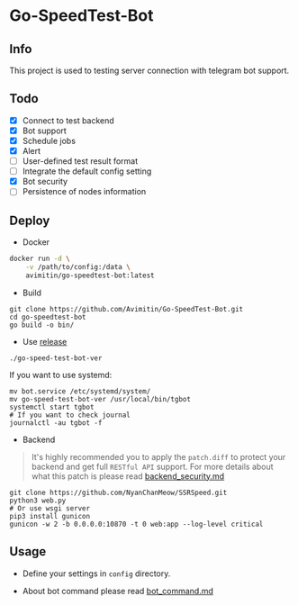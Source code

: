 # Go-SpeedTest-Bot

## Info

This project is used to testing server connection with telegram bot support.

## Todo

- [x] Connect to test backend
- [x] Bot support
- [x] Schedule jobs
- [x] Alert
- [ ] User-defined test result format
- [ ] Integrate the default config setting
- [x] Bot security
- [ ] Persistence of nodes information

## Deploy

- Docker

```bash
docker run -d \
	-v /path/to/config:/data \
	avimitin/go-speedtest-bot:latest
```

- Build

```shell script
git clone https://github.com/Avimitin/Go-SpeedTest-Bot.git
cd go-speedtest-bot
go build -o bin/
```

- Use [release](https://github.com/Avimitin/Go-SpeedTest-Bot/releases/tag/1.0)

```shell script
./go-speed-test-bot-ver
```

If you want to use systemd:

```shell script
mv bot.service /etc/systemd/system/
mv go-speed-test-bot-ver /usr/local/bin/tgbot
systemctl start tgbot
# If you want to check journal
journalctl -au tgbot -f
```

- Backend

> It's highly recommended you to apply the `patch.diff` 
to protect your backend and get full `RESTful API` support. 
For more details about what this patch is please read 
[backend_security.md](./docs/backend_security.md)

```shell script
git clone https://github.com/NyanChanMeow/SSRSpeed.git
python3 web.py
# Or use wsgi server
pip3 install gunicon
gunicon -w 2 -b 0.0.0.0:10870 -t 0 web:app --log-level critical
```

## Usage

- Define your settings in `config` directory.

- About bot command please read [bot_command.md](./docs/bot_command.md)

